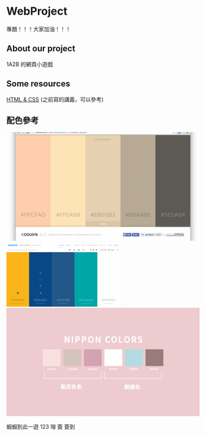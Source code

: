 # WebProject
專題！！！大家加油！！！
 
## About our project
1A2B 的網頁小遊戲

## Some resources
<a href="https://hackmd.io/@x10/HJl1rdgMo" targen="_blank">HTML & CSS</a> (之前寫的講義，可以參考)

## 配色參考
![Alt text](images\color1.png)
![Alt text](images\color2.png)
![Alt text](images\color3.png)

蝦蝦到此一遊
123
瑢 簽
簽到